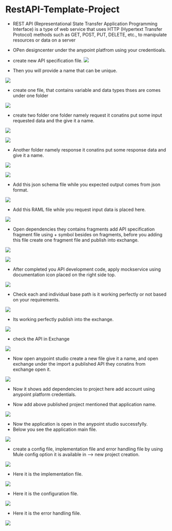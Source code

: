 # RestAPI-Template-Project
- REST API (Representational State Transfer Application Programming Interface) is a type of web service that uses HTTP (Hypertext Transfer Protocol) methods such as GET,   POST, PUT, DELETE, etc., to manipulate resources or data on a server
- OPen designcenter under the anypoint platfrom using your credentioals.
- create new API specification file.
![](https://github.com/manikrishna7265/RestAPI-Template-Project/blob/main/1.png)

- Then you will provide a name that can be unique. 

![](https://github.com/manikrishna7265/RestAPI-Template-Project/blob/main/2.png)

- create one file, that contains variable and data types thses are comes under one folder

![](https://github.com/manikrishna7265/RestAPI-Template-Project/blob/main/3-folder-creation.png)

- create two folder one folder namely request it conatins put some input requested data and the give it a name.

![](https://github.com/manikrishna7265/RestAPI-Template-Project/blob/main/request-folder.png)


![](https://github.com/manikrishna7265/RestAPI-Template-Project/blob/main/request-file.png)


- Another folder namely response it conatins put some response  data and give it a name.

![](https://github.com/manikrishna7265/RestAPI-Template-Project/blob/main/response-folder.png)


![](https://github.com/manikrishna7265/RestAPI-Template-Project/blob/main/response-file.png)

- Add this json schema file while you expected output comes from json format.

![](https://github.com/manikrishna7265/RestAPI-Template-Project/blob/main/json-schema-file.png)

- Add this RAML file while you request input data is placed here.

![](https://github.com/manikrishna7265/RestAPI-Template-Project/blob/main/raml-file-creation.png)

- Open dependencies they contains fragments add API specification fragment file using + symbol besides on fragments, before you adding this file create one fragment file and publish into exchange.

![](https://github.com/manikrishna7265/RestAPI-Template-Project/blob/main/add-common-traits.png)

![](https://github.com/manikrishna7265/RestAPI-Template-Project/blob/main/add-common-traits1.png)

- After completed you API development code, apply mockservice using documentation icon placed on the  right side top.

 ![](https://github.com/manikrishna7265/RestAPI-Template-Project/blob/main/open-doc-check-every-url-inmockservice.png)
 
- Check each and individual base path is it working perfectly or not based on your requirements.

 ![](https://github.com/manikrishna7265/RestAPI-Template-Project/blob/main/after-hitting-tryit-200%20ok.png)

- Its working perfectly publish into the exchange.

 ![](https://github.com/manikrishna7265/RestAPI-Template-Project/blob/main/publish-to-exchange.png)
 
 - check the API in Exchange 
 
  ![](https://github.com/manikrishna7265/RestAPI-Template-Project/blob/main/exchange-test.png)
 
- Now open anypoint studio create a new file give it a name, and open exchange under the import a published API they conatins from exchange open it.

![](https://github.com/manikrishna7265/RestAPI-Template-Project/blob/main/new-app-creation.png)

- Now it shows add dependencies to project here add account using anypoint platform credentials.

- Now add above published project mentioned that application name.

![](https://github.com/manikrishna7265/RestAPI-Template-Project/blob/main/get-template-from-anypoint%20platform.png)

- Now the application is open in the anypoint studio successfylly.
- Below you see the application main file.

![](https://github.com/manikrishna7265/RestAPI-Template-Project/blob/main/create-config-implementatio-error-files.png)

- create a config file, implementation file and error handling file by using Mule config option it is available in --> new project creation.

![](https://github.com/manikrishna7265/RestAPI-Template-Project/blob/main/using-muleconfig-file-create-config-error-implemenation.png)

- Here it is the implementation file.

![](https://github.com/manikrishna7265/RestAPI-Template-Project/blob/main/implementation-flow.png)

- Here it is the configuration file.

![](https://github.com/manikrishna7265/RestAPI-Template-Project/blob/main/global-config.png)

- Here it is the error handling fiile.

![](https://github.com/manikrishna7265/RestAPI-Template-Project/blob/main/error-handling-anypoint.png)


